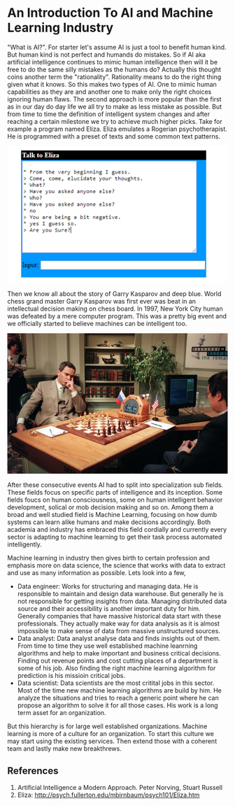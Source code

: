 # An Introduction To AI and Machine Learning Industry
"What is AI?". For starter let's assume AI is just a tool to benefit human kind. But human kind is not perfect and humands do mistakes. So if AI aka artificial intelligence continues to mimic human intelligence then will it be free to do the same silly mistakes as the humans do? Actually this thought coins another term the "rationality". Rationality means to do the right thing given what it knows. So this makes two types of AI. One to mimic human capabilities as they are and another one to make only the right choices ignoring human flaws. The second approach is more popular than the first as in our day do day life we all try to make as less mistake as possible. But from time to time the definition of intelligent system changes and after reaching a certain milestone we try to achieve much higher picks. Take for example a program named Eliza. Eliza emulates a Rogerian psychotherapist. He is programmed with a preset of texts and some common text patterns.  

![](img/eliza.PNG)

Then we know all about the story of Garry Kasparov and deep blue. World chess grand master Garry Kasparov was first ever was beat in an intellectual decision making on chess board. In 1997, New York City human was defeated by a mere computer program. This was a pretty big event and we officially started to believe machines can be intelligent too. 

![](img/deep-blue.jpg)

After these consecutive events AI had to split into specialization sub fields. These fields focus on specific parts of intelligence and its inception. Some fields foucs on human consciousness, some on human intelligent behavior development, solical or mob decision making and so on. Among them a broad and well studied field is Machine Learning, focusing on how dumb systems can learn alike humans and make decisions accordingly. Both academia and industry has embraced this field cordially and currently every sector is adapting to machine learning to get their task process automated intelligently. 

Machine learning in industry then gives birth to certain profession and emphasis more on data science, the science that works with data to extract and use as many information as possible. Lets look into a few,

- Data engineer:
    Works for structuring and managing data. He is responsible to maintain and design data warehouse. But generally he is not responsible for getting insights from data. Managing distributed data source and their accessibility is another important duty for him. Generally companies that have massive historical data start with these professionals. They actually make way for data analysis as it is almost impossible to make sense of data from massive unstructured sources. 
- Data analyst:
    Data analyst analyse data and finds insights out of them. From time to time they use well established machine leanrning algorithms and help to make important and business critical decisions. Finding out revenue points and cost cutting places of a department is some of his job. Also finding the right machine learning algorithm for prediction is his missioin critical jobs. 
- Data scientist:
    Data scientists are the most critital jobs in this sector. Most of the time new machine learning algorithms are build by him. He analyze the situations and tries to reach a generic point where he can propose an algorithm to solve it for all those cases. His work is a long term asset for an organization.


But this hierarchy is for large well established organizations. Machine learning is more of a culture for an organization. To start this culture we may start using the existing services. Then extend those with a coherent team and lastly make new breakthrews.

## References
01. Artificial Intelligence a Modern Approach. Peter Norving, Stuart Russell
02. Eliza: http://psych.fullerton.edu/mbirnbaum/psych101/Eliza.htm